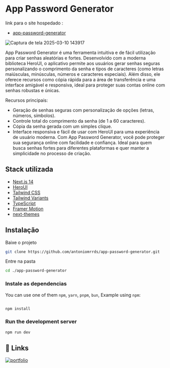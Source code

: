 # App Password Generator
link para o site hospedado :
- [app-password-generator](https://app-password-generator-xi.vercel.app/)

![Captura de tela 2025-03-10 143917](https://github.com/user-attachments/assets/0e38ba2d-333e-4d4e-9bd9-82c0ca9cea2f)

App Password Generator é uma ferramenta intuitiva e de fácil utilização para criar senhas aleatórias e fortes. Desenvolvido com a moderna biblioteca HeroUI, o aplicativo permite aos usuários gerar senhas seguras personalizando o comprimento da senha e tipos de caracteres (como letras maiúsculas, minúsculas, números e caracteres especiais). Além disso, ele oferece recursos como cópia rápida para a área de transferência e uma interface amigável e responsiva, ideal para proteger suas contas online com senhas robustas e únicas.

Recursos principais:

- Geração de senhas seguras com personalização de opções (letras, números, símbolos).
- Controle total do comprimento da senha (de 1 a 60 caracteres).
- Cópia da senha gerada com um simples clique.
- Interface responsiva e fácil de usar com HeroUI para uma experiência de usuário moderna.
Com App Password Generator, você pode proteger sua segurança online com facilidade e confiança. Ideal para quem busca senhas fortes para diferentes plataformas e quer manter a simplicidade no processo de criação.

## Stack utilizada

- [Next.js 14](https://nextjs.org/docs/getting-started)
- [HeroUI](https://heroui.com)
- [Tailwind CSS](https://tailwindcss.com)
- [Tailwind Variants](https://tailwind-variants.org)
- [TypeScript](https://www.typescriptlang.org)
- [Framer Motion](https://www.framer.com/motion)
- [next-themes](https://github.com/pacocoursey/next-themes)



## Instalação

Baixe o projeto 
````bash
git clone https://github.com/antoniomrrds/app-password-generator.git
````

Entre na pasta

```bash
cd ./app-password-generator
```
    



### Instale as dependencias

You can use one of them `npm`, `yarn`, `pnpm`, `bun`, Example using `npm`:

```bash

npm install
```

### Run the development server

```bash
npm run dev
```


## 🔗 Links
[![portfolio](https://img.shields.io/badge/my_portfolio-000?style=for-the-badge&logo=ko-fi&logoColor=white)](https://portfolioamrrds.vercel.app/)

